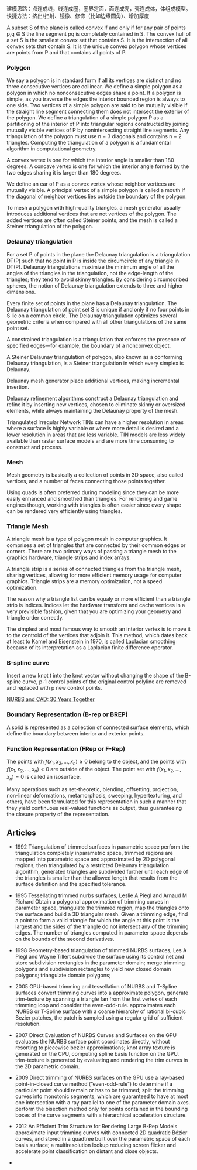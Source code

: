建模思路：点连成线，线连成圈，圈界定面，面连成壳，壳连成体，体组成模型。
快捷方法：挤出/扫射、镜像、修饰（比如边缘圆角）、增加厚度

A subset S of the plane is called convex if and only if for any pair of points p,q ∈ S the line segment pq is completely contained in S.
The convex hull of a set S is the smallest convex set that contains S. It is the intersection of all convex sets that contain S.
It is the unique convex polygon whose vertices are points from P and that contains all points of P.

### Polygon

We say a polygon is in standard form if all its vertices are distinct and no three consecutive vertices are collinear.
We define a simple polygon as a polygon in which no nonconsecutive edges share a point.
If a polygon is simple, as you traverse the edges the interior bounded region is always to one side.
Two vertices of a simple polygon are said to be mutually visible if the straight line segment connecting them does not intersect the exterior of the polygon.
We define a triangulation of a simple polygon P as a partitioning of the interior of P into triangular regions constructed by joining mutually visible vertices of P by nonintersecting straight line segments.
Any triangulation of the polygon must use n − 3 diagonals and contains n − 2 triangles.
Computing the triangulation of a polygon is a fundamental algorithm in computational geometry.

A convex vertex is one for which the interior angle is smaller than 180 degrees.
A concave vertex is one for which the interior angle formed by the two edges sharing it is larger than 180 degrees.

We define an ear of P as a convex vertex whose neighbor vertices are mutually visible.
A principal vertex of a simple polygon is called a mouth if the diagonal of neighbor vertices lies outside the boundary of the polygon.

To mesh a polygon with high-quality triangles, a mesh generator usually introduces additional vertices that are not vertices of the polygon.
The added vertices are often called Steiner points, and the mesh is called a Steiner triangulation of the polygon.

### Delaunay triangulation

For a set P of points in the plane the Delaunay triangulation is a triangulation DT(P) such that no point in P is inside the circumcircle of any triangle in DT(P).
Delaunay triangulations maximize the minimum angle of all the angles of the triangles in the triangulation, not the edge-length of the triangles; they tend to avoid skinny triangles.
By considering circumscribed spheres, the notion of Delaunay triangulation extends to three and higher dimensions.

Every finite set of points in the plane has a Delaunay triangulation.
The Delaunay triangulation of point set S is unique if and only if no four points in S lie on a common circle.
The Delaunay triangulation optimizes several geometric criteria when compared with all other triangulations of the same point set.

A constrained triangulation is a triangulation that enforces the presence of specified edges—for example, the boundary of a nonconvex object.

A Steiner Delaunay triangulation of polygon, also known as a conforming Delaunay triangulation, is a Steiner triangulation in which every simplex is Delaunay.

Delaunay mesh generator place additional vertices, making incremental insertion.

Delaunay refinement algorithms construct a Delaunay triangulation and refine it by inserting new vertices, chosen to eliminate skinny or oversized elements, while always maintaining the Delaunay property of the mesh.

Triangulated Irregular Network
TINs can have a higher resolution in areas where a surface is highly variable or where more detail is desired and a lower resolution in areas that are less variable.
TIN models are less widely available than raster surface models and are more time consuming to construct and process.

### Mesh

Mesh geometry is basically a collection of points in 3D space, also called vertices, and a number of faces connecting those points together.

Using quads is often preferred during modeling since they can be more easily enhanced and smoothed than triangles.
For rendering and game engines though, working with triangles is often easier since every shape can be rendered very efficiently using triangles.

### Triangle Mesh

A triangle mesh is a type of polygon mesh in computer graphics. It comprises a set of triangles that are connected by their common edges or corners.
There are two primary ways of passing a triangle mesh to the graphics hardware, triangle strips and index arrays.

A triangle strip is a series of connected triangles from the triangle mesh, sharing vertices, allowing for more efficient memory usage for computer graphics.
Triangle strips are a memory optimization, not a speed optimization.

The reason why a triangle list can be equaly or more efficient than a triangle strip is indices. Indices let the hardware transform and cache vertices in a very previsible fashion, given that you are optimizing your geometry and triangle order correctly.

The simplest and most famous way to smooth an interior vertex is to move it to the centroid of the vertices that adjoin it.
This method, which dates back at least to Kamel and Eisenstein in 1970, is called Laplacian smoothing because of its interpretation as a Laplacian finite difference operator.

### B-spline curve

Insert a new knot t into the knot vector without changing the shape of the B-spline curve, p-1 control points of the original control polyline are removed and replaced with p new control points.

[NURBS and CAD: 30 Years Together](http://isicad.net/articles.php?article_num=14940)

### Boundary Representation (B-rep or BREP)

A solid is represented as a collection of connected surface elements, which define the boundary between interior and exterior points.

### Function Representation (FRep or F-Rep)

The points with $f(x_{1},x_{2},...,x_{n})\geq 0$ belong to the object, and the points with ${\displaystyle f(x_{1},x_{2},...,x_{n})<0}$ are outside of the object. The point set with ${\displaystyle f(x_{1},x_{2},...,x_{n})=0}$ is called an isosurface.

Many operations such as set-theoretic, blending, offsetting, projection, non-linear deformations, metamorphosis, sweeping, hypertexturing, and others, have been formulated for this representation in such a manner that they yield continuous real-valued functions as output, thus guaranteeing the closure property of the representation.

## Articles

- 1992 Triangulation of trimmed surfaces in parametric space
  perform the triangulation completely inparametric space, trimmed regions are mapped into parametric space and approximated by 2D polygonal regions,
  then triangulated by a restricted Delaunay triangulation algorithm, generated triangles are subdivided further until each edge of the triangles is smaller
  than the allowed length that results from the surface definition and the specified tolerance.

- 1995 Tessellating trimmed nurbs surfaces, Leslie A Piegl and Arnaud M Richard
  Obtain a polygonal approximation of trimming curves in parameter space, triangulate the trimmed region, map the triangles onto the surface and build a 3D triangular mesh.
  Given a trimming edge, find a point to form a valid triangle for which the angle at this point is the largest and the sides of the triangle do not intersect any of the trimming edges.
  The number of triangles computed in parameter space depends on the bounds of the second derivatives.

- 1998 Geometry-based triangulation of trimmed NURBS surfaces, Les A Piegl and Wayne Tillert
  subdivide the surface using its control net and store subdivision rectangles in the parameter domain;
  merge trimming polygons and subdivision rectangles to yield new closed domain polygons; triangulate domain polygons;

- 2005 GPU-based trimming and tessellation of NURBS and T-Spline surfaces
  convert trimming curves into a approximate polygon, generate trim-texture by spanning a triangle fan from the first vertex of each trimming loop and consider the even-odd-rule.
  approximates each NURBS or T-Spline surface with a coarse hierarchy of rational bi-cubic Bezier patches, the patch is sampled using a regular grid of sufficient resolution.

- 2007 Direct Evaluation of NURBS Curves and Surfaces on the GPU
  evaluates the NURBS surface point coordinates directly, without resorting to piecewise bezier approximations;
  knot array texture is generated on the CPU, computing spline basis function on the GPU.
  trim-texture is generated by evaluating and rendering the trim curves in the 2D parametric domain.

- 2009 Direct trimming of NURBS surfaces on the GPU
  use a ray-based point-in-closed curve method (”even-odd-rule”) to determine if a particular point should remain or has to be trimmed;
  split the trimming curves into monotonic segments, which are guaranteed to have at most one intersection with a ray parallel to one of the parameter domain axes.
  perform the bisection method only for points contained in the bounding boxes of the curve segments with a hierarchical acceleration structure.

- 2012 An Efficient Trim Structure for Rendering Large B-Rep Models
  approximate input trimming curves with connected 2D quadratic Bézier curves, and stored in a quadtree built over the parametric space of each basis surface;
  a multiresolution lookup reducing screen flicker and accelerate point classification on distant and close objects.

-
